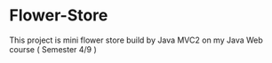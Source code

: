 # Flower-Store
This project is mini flower store build by Java MVC2 on my Java Web course ( Semester 4/9 )
